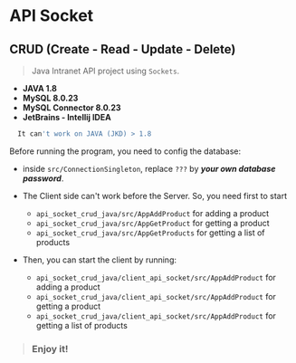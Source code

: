 # API Socket 
## CRUD (Create - Read - Update - Delete)
> Java Intranet API project using ``Sockets``.

* **JAVA 1.8**
* **MySQL 8.0.23**
* **MySQL Connector 8.0.23**
* **JetBrains - Intellij IDEA**

```PowerShell
  It can't work on JAVA (JKD) > 1.8  
```

Before running the program, you need to config the database:
- inside ``src/ConnectionSingleton``, replace ``???`` by **_your own database password_**.
  
- The Client side can't work before the Server. So, you need first to start
    - ``api_socket_crud_java/src/AppAddProduct`` for adding a product
    - ``api_socket_crud_java/src/AppGetProduct`` for getting a product
    - ``api_socket_crud_java/src/AppGetProducts`` for getting a list of products
- Then, you can start the client by running:
    - ``api_socket_crud_java/client_api_socket/src/AppAddProduct`` for adding a product
    - ``api_socket_crud_java/client_api_socket/src/AppAddProduct`` for getting a product
    - ``api_socket_crud_java/client_api_socket/src/AppAddProduct`` for getting a list of products

> ### Enjoy it!